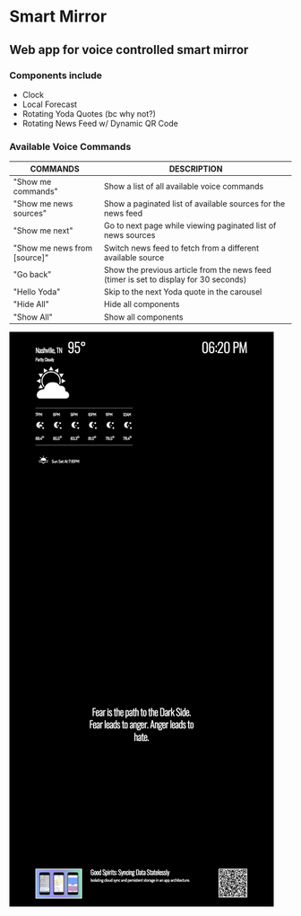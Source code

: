 # Smart Mirror

## Web app for voice controlled smart mirror

### Components include

- Clock 
- Local Forecast
- Rotating Yoda Quotes (bc why not?)
- Rotating News Feed w/ Dynamic QR Code

### Available Voice Commands

| COMMANDS                     | DESCRIPTION                                                                           |
|------------------------------|---------------------------------------------------------------------------------------|
| "Show me commands"           | Show a list of all available voice commands                                           |
| "Show me news sources"       | Show a paginated list of available sources for the news feed                          |
| "Show me next"               | Go to next page while viewing paginated list of news sources                          |
| "Show me news from [source]" | Switch news feed to fetch from a different available source                           |
| "Go back"                    | Show the previous article from the news feed (timer is set to display for 30 seconds) |
| "Hello Yoda"                 | Skip to the next Yoda quote in the carousel                                           |
| "Hide All"                   | Hide all components                                                                   |
| "Show All"                   | Show all components                                                                   |


![ScreenShot](screenshots/screenshot.png "Screenshot 1")